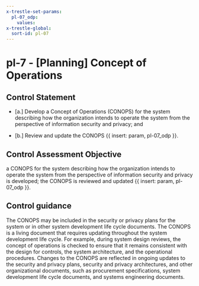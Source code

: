 ```yaml
---
x-trestle-set-params:
  pl-07_odp:
    values:
x-trestle-global:
  sort-id: pl-07
---
```


# pl-7 - \[Planning\] Concept of Operations

## Control Statement

- \[a.\] Develop a Concept of Operations (CONOPS) for the system describing how the organization intends to operate the system from the perspective of information security and privacy; and

- \[b.\] Review and update the CONOPS {{ insert: param, pl-07_odp }}.

## Control Assessment Objective

a CONOPS for the system describing how the organization intends to operate the system from the perspective of information security and privacy is developed;
the CONOPS is reviewed and updated {{ insert: param, pl-07_odp }}.

## Control guidance

The CONOPS may be included in the security or privacy plans for the system or in other system development life cycle documents. The CONOPS is a living document that requires updating throughout the system development life cycle. For example, during system design reviews, the concept of operations is checked to ensure that it remains consistent with the design for controls, the system architecture, and the operational procedures. Changes to the CONOPS are reflected in ongoing updates to the security and privacy plans, security and privacy architectures, and other organizational documents, such as procurement specifications, system development life cycle documents, and systems engineering documents.
